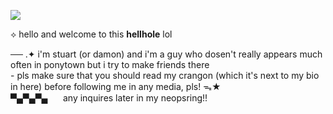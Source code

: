 ![](https://64.media.tumblr.com/99b8d58fc96b6eff7076f3aec6443267/3de5ca2f5c4953c4-03/s400x600/a3855946bffdd4c193fbb7a66b4d95183caaf0ba.gifv)
</div>

⟡ hello and welcome to this **hellhole** lol
<div> ── .✦ i'm stuart (or damon) and i'm a guy who dosen't really appears much often in ponytown but i try to make friends there
<div> - pls make sure that you should read my crangon (which it's next to my bio in here) before following me in any media, pls! ᯓ★</div>
▀▄▀▄▀▄ ⠀⠀any inquires later in my neopsring!!
